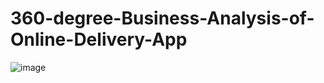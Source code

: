 # 360-degree-Business-Analysis-of-Online-Delivery-App
![image](https://github.com/maharajan25/360-degree-Business-Analysis-of-Online-Delivery-App/assets/164487284/44a34e26-838e-40b1-b87d-7b0f2e24536b)
